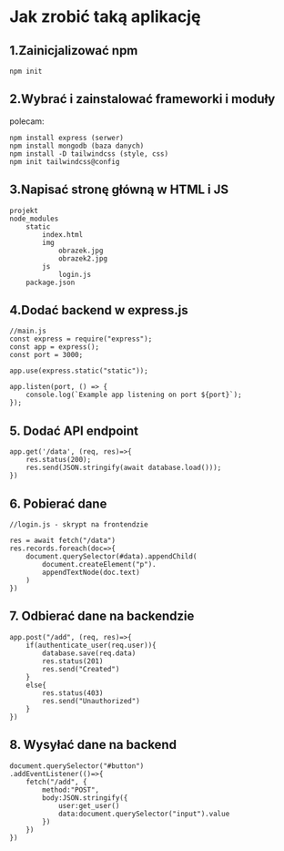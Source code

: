 # Jak zrobić taką aplikację
## 1.Zainicjalizować npm
    npm init
## 2.Wybrać i zainstalować frameworki i moduły
polecam:
```
npm install express (serwer)
npm install mongodb (baza danych)
npm install -D tailwindcss (style, css)
npm init tailwindcss@config
```
## 3.Napisać stronę główną w HTML i JS
```
projekt
node_modules
    static
        index.html
        img
            obrazek.jpg
            obrazek2.jpg
        js
            login.js
    package.json
```
## 4.Dodać backend w express.js
```
//main.js
const express = require("express");
const app = express();
const port = 3000;

app.use(express.static("static"));

app.listen(port, () => {
    console.log(`Example app listening on port ${port}`);
});
```
## 5. Dodać API endpoint
```
app.get('/data', (req, res)=>{
    res.status(200);
    res.send(JSON.stringify(await database.load()));
})
```
## 6. Pobierać dane
```
//login.js - skrypt na frontendzie

res = await fetch("/data")
res.records.foreach(doc=>{
    document.querySelector(#data).appendChild(
        document.createElement("p").
        appendTextNode(doc.text)
    )
})
```
## 7. Odbierać dane na backendzie
```
app.post("/add", (req, res)=>{
    if(authenticate_user(req.user)){
        database.save(req.data)
        res.status(201)
        res.send("Created")
    }
    else{
        res.status(403)
        res.send("Unauthorized")
    }
})
```
## 8. Wysyłać dane na backend
```
document.querySelector("#button")
.addEventListener(()=>{
    fetch("/add", {
        method:"POST",
        body:JSON.stringify({
            user:get_user()
            data:document.querySelector("input").value
        })
    })
})
```